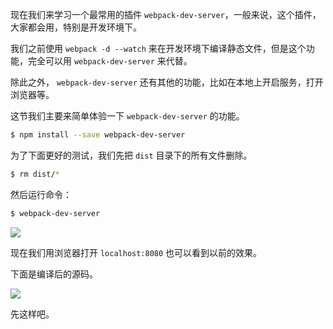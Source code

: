 现在我们来学习一个最常用的插件 `webpack-dev-server`，一般来说，这个插件，大家都会用，特别是开发环境下。

我们之前使用 `webpack -d --watch` 来在开发环境下编译静态文件，但是这个功能，完全可以用 `webpack-dev-server` 来代替。

除此之外， `webpack-dev-server` 还有其他的功能，比如在本地上开启服务，打开浏览器等。

这节我们主要来简单体验一下 `webpack-dev-server` 的功能。

``` bash
$ npm install --save webpack-dev-server
```

为了下面更好的测试，我们先把 `dist` 目录下的所有文件删除。

``` bash
$ rm dist/*
```

然后运行命令：

``` bash
$ webpack-dev-server
```

![](https://rails365.oss-cn-shenzhen.aliyuncs.com/uploads/photo/image/462/2017/e6c1ff7d21b2a497df4b414a7a2ee546.png)

现在我们用浏览器打开 `localhost:8080` 也可以看到以前的效果。

下面是编译后的源码。

![](https://rails365.oss-cn-shenzhen.aliyuncs.com/uploads/photo/image/463/2017/8694f46c943095e6526eefd5890b1288.png)

先这样吧。
